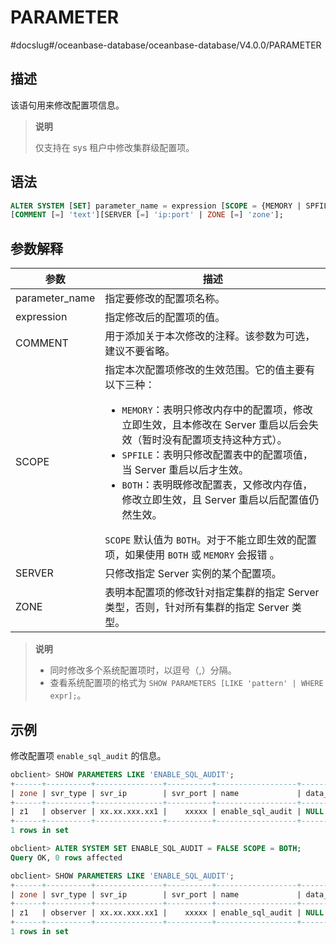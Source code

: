 # PARAMETER 
#docslug#/oceanbase-database/oceanbase-database/V4.0.0/PARAMETER


## 描述 

该语句用来修改配置项信息。

>**说明**
>
>仅支持在 sys 租户中修改集群级配置项。

## 语法 

```sql
ALTER SYSTEM [SET] parameter_name = expression [SCOPE = {MEMORY | SPFILE | BOTH}] 
[COMMENT [=] 'text'][SERVER [=] 'ip:port' | ZONE [=] 'zone'];
```


## 参数解释 

|     **参数**    |     **描述**         |
|----------------|-----------------------|
| parameter_name | 指定要修改的配置项名称。    |
| expression     | 指定修改后的配置项的值。   |
| COMMENT        | 用于添加关于本次修改的注释。该参数为可选，建议不要省略。   |
| SCOPE          | 指定本次配置项修改的生效范围。它的值主要有以下三种： <ul><li> `MEMORY`：表明只修改内存中的配置项，修改立即生效，且本修改在 Server 重启以后会失效（暂时没有配置项支持这种方式）。</li>   <li> `SPFILE`：表明只修改配置表中的配置项值，当 Server 重启以后才生效。</li>   <li> `BOTH`：表明既修改配置表，又修改内存值，修改立即生效，且 Server 重启以后配置值仍然生效。</li> </ul>   `SCOPE` 默认值为 `BOTH`。对于不能立即生效的配置项，如果使用 `BOTH` 或 `MEMORY` 会报错 。 |
| SERVER         | 只修改指定 Server 实例的某个配置项。      |
| ZONE           | 表明本配置项的修改针对指定集群的指定 Server 类型，否则，针对所有集群的指定 Server 类型。    |


>**说明**
>
>* 同时修改多个系统配置项时，以逗号（,）分隔。
>* 查看系统配置项的格式为 `SHOW PARAMETERS [LIKE 'pattern' | WHERE expr];`。


## 示例 

修改配置项 `enable_sql_audit` 的信息。

```sql
obclient> SHOW PARAMETERS LIKE 'ENABLE_SQL_AUDIT';
+------+----------+---------------+----------+------------------+-----------+-------+---------------------------------------------------------------------------------------------------------------+----------+---------+---------+-------------------+
| zone | svr_type | svr_ip        | svr_port | name             | data_type | value | info                                                                                                          | section  | scope   | source  | edit_level        |
+------+----------+---------------+----------+------------------+-----------+-------+---------------------------------------------------------------------------------------------------------------+----------+---------+---------+-------------------+
| z1   | observer | xx.xx.xxx.xx1 |    xxxxx | enable_sql_audit | NULL      | True  | specifies whether SQL audit is turned on. The default value is TRUE. Value: TRUE: turned on FALSE: turned off | OBSERVER | CLUSTER | DEFAULT | DYNAMIC_EFFECTIVE |
+------+----------+---------------+----------+------------------+-----------+-------+---------------------------------------------------------------------------------------------------------------+----------+---------+---------+-------------------+
1 rows in set

obclient> ALTER SYSTEM SET ENABLE_SQL_AUDIT = FALSE SCOPE = BOTH;
Query OK, 0 rows affected

obclient> SHOW PARAMETERS LIKE 'ENABLE_SQL_AUDIT';
+------+----------+---------------+----------+------------------+-----------+-------+---------------------------------------------------------------------------------------------------------------+----------+---------+---------+-------------------+
| zone | svr_type | svr_ip        | svr_port | name             | data_type | value | info                                                                                                          | section  | scope   | source  | edit_level        |
+------+----------+---------------+----------+------------------+-----------+-------+---------------------------------------------------------------------------------------------------------------+----------+---------+---------+-------------------+
| z1   | observer | xx.xx.xxx.xx1 |    xxxxx | enable_sql_audit | NULL      | False | specifies whether SQL audit is turned on. The default value is TRUE. Value: TRUE: turned on FALSE: turned off | OBSERVER | CLUSTER | DEFAULT | DYNAMIC_EFFECTIVE |
+------+----------+---------------+----------+------------------+-----------+-------+---------------------------------------------------------------------------------------------------------------+----------+---------+---------+-------------------+
1 rows in set
```